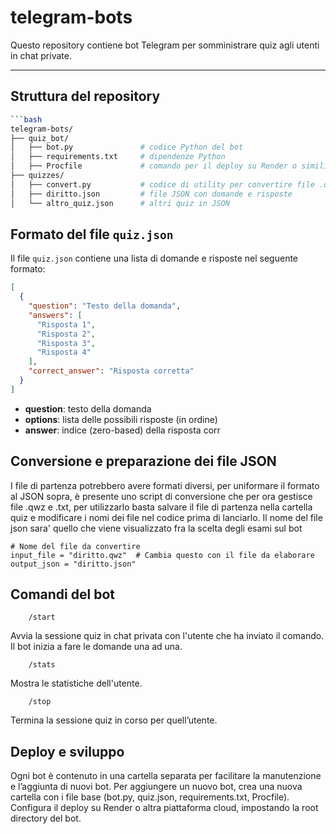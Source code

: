 # telegram-bots

Questo repository contiene bot Telegram per somministrare quiz agli utenti in chat private.

---

## Struttura del repository


```bash
```bash
telegram-bots/
├── quiz_bot/
│   ├── bot.py               # codice Python del bot
│   ├── requirements.txt     # dipendenze Python
│   ├── Procfile             # comando per il deploy su Render o simili
├── quizzes/
│   ├── convert.py           # codice di utility per convertire file .qwz e .txt nei json
│   ├── diritto.json         # file JSON con domande e risposte
│   └── altro_quiz.json      # altri quiz in JSON

```

## Formato del file `quiz.json`

Il file `quiz.json` contiene una lista di domande e risposte nel seguente formato:

```json
[
  {
    "question": "Testo della domanda",
    "answers": [
      "Risposta 1",
      "Risposta 2",
      "Risposta 3",
      "Risposta 4"
    ],
    "correct_answer": "Risposta corretta"
  }
]
```

- **question**: testo della domanda
- **options**: lista delle possibili risposte (in ordine)
- **answer**: indice (zero-based) della risposta corr

## Conversione e preparazione dei file JSON

I file di partenza potrebbero avere formati diversi, per uniformare il formato al JSON sopra, è presente uno script di conversione che per ora gestisce file .qwz e .txt, per utilizzarlo basta salvare il file di partenza nella cartella quiz e modificare i nomi dei file nel codice prima di lanciarlo. Il nome del file json sara' quello che viene visualizzato fra la scelta degli esami sul bot

```code
# Nome del file da convertire
input_file = "diritto.qwz"  # Cambia questo con il file da elaborare
output_json = "diritto.json"
```


## Comandi del bot

```code
    /start
```
Avvia la sessione quiz in chat privata con l'utente che ha inviato il comando.
Il bot inizia a fare le domande una ad una.

```code
    /stats
```
Mostra le statistiche dell'utente.

```code
    /stop
```
Termina la sessione quiz in corso per quell’utente.


## Deploy e sviluppo
Ogni bot è contenuto in una cartella separata per facilitare la manutenzione e l’aggiunta di nuovi bot. Per aggiungere un nuovo bot, crea una nuova cartella con i file base (bot.py, quiz.json, requirements.txt, Procfile). Configura il deploy su Render o altra piattaforma cloud, impostando la root directory del bot.

